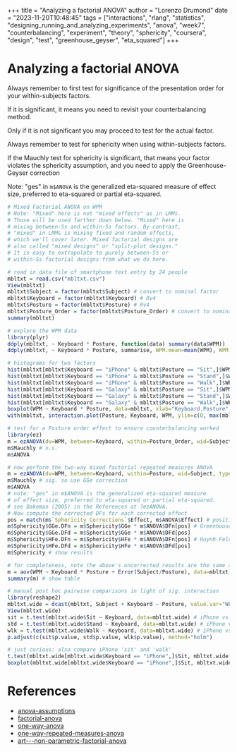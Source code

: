+++
title = "Analyzing a factorial ANOVA"
author = "Lorenzo Drumond"
date = "2023-11-20T10:48:45"
tags = ["interactions",  "rlang",  "statistics",  "designing_running_and_analyzing_experiments",  "anova",  "week7",  "counterbalancing",  "experiment",  "theory",  "sphericity",  "coursera",  "design",  "test",  "greenhouse_geyser",  "eta_squared"]
+++


# Analyzing a factorial ANOVA

Always remember to first test for significance of the presentation order for your within-subjects factors.

If it is significant, it means you need to revisit your counterbalancing method.

Only if it is not significant you may proceed to test for the actual factor.

Always remember to test for sphericity when using within-subjects factors.

If the Mauchly test for sphericity is significant, that means your factor violates the sphericity
assumption, and you need to apply the Greenhouse-Geyser correction

Note: "ges" in `m$ANOVA` is the generalized eta-squared measure of effect size, preferred to eta-squared or partial eta-squared.

```R
# Mixed Factorial ANOVA on WPM
# Note: "Mixed" here is not "mixed effects" as in LMMs.
# Those will be used farther down below. "Mixed" here is
# mixing between-Ss and within-Ss factors. By contrast,
# "mixed" in LMMs is mixing fixed and random effects,
# which we'll cover later. Mixed factorial designs are
# also called "mixed designs" or "split-plot designs."
# It is easy to extrapolate to purely between-Ss or
# within-Ss factorial designs from what we do here.

# read in data file of smartphone text entry by 24 people
mbltxt = read.csv("mbltxt.csv")
View(mbltxt)
mbltxt$Subject = factor(mbltxt$Subject) # convert to nominal factor
mbltxt$Keyboard = factor(mbltxt$Keyboard) # Rv4
mbltxt$Posture = factor(mbltxt$Posture) # Rv4
mbltxt$Posture_Order = factor(mbltxt$Posture_Order) # convert to nominal factor
summary(mbltxt)

# explore the WPM data
library(plyr)
ddply(mbltxt, ~ Keyboard * Posture, function(data) summary(data$WPM))
ddply(mbltxt, ~ Keyboard * Posture, summarise, WPM.mean=mean(WPM), WPM.sd=sd(WPM))

# histograms for two factors
hist(mbltxt[mbltxt$Keyboard == "iPhone" & mbltxt$Posture == "Sit",]$WPM)
hist(mbltxt[mbltxt$Keyboard == "iPhone" & mbltxt$Posture == "Stand",]$WPM)
hist(mbltxt[mbltxt$Keyboard == "iPhone" & mbltxt$Posture == "Walk",]$WPM)
hist(mbltxt[mbltxt$Keyboard == "Galaxy" & mbltxt$Posture == "Sit",]$WPM)
hist(mbltxt[mbltxt$Keyboard == "Galaxy" & mbltxt$Posture == "Stand",]$WPM)
hist(mbltxt[mbltxt$Keyboard == "Galaxy" & mbltxt$Posture == "Walk",]$WPM)
boxplot(WPM ~ Keyboard * Posture, data=mbltxt, xlab="Keyboard.Posture", ylab="WPM") # boxplots
with(mbltxt, interaction.plot(Posture, Keyboard, WPM, ylim=c(0, max(mbltxt$WPM)))) # interaction plot

# test for a Posture order effect to ensure counterbalancing worked
library(ez)
m = ezANOVA(dv=WPM, between=Keyboard, within=Posture_Order, wid=Subject, type=3, data=mbltxt)
m$Mauchly # n.s.
m$ANOVA

# now perform the two-way mixed factorial repeated measures ANOVA
m = ezANOVA(dv=WPM, between=Keyboard, within=Posture, wid=Subject, type=3, data=mbltxt)
m$Mauchly # sig. so use GGe correction
m$ANOVA
# note: "ges" in m$ANOVA is the generalized eta-squared measure
# of effect size, preferred to eta-squared or partial eta-squared.
# see Bakeman (2005) in the References at ?ezANOVA.
# Now compute the corrected DFs for each corrected effect
pos = match(m$`Sphericity Corrections`$Effect, m$ANOVA$Effect) # positions of within-Ss efx in m$ANOVA
m$Sphericity$GGe.DFn = m$Sphericity$GGe * m$ANOVA$DFn[pos] # Greenhouse-Geisser
m$Sphericity$GGe.DFd = m$Sphericity$GGe * m$ANOVA$DFd[pos]
m$Sphericity$HFe.DFn = m$Sphericity$HFe * m$ANOVA$DFn[pos] # Huynh-Feldt
m$Sphericity$HFe.DFd = m$Sphericity$HFe * m$ANOVA$DFd[pos]
m$Sphericity # show results

# for completeness, note the above's uncorrected results are the same as from this
m = aov(WPM ~ Keyboard * Posture + Error(Subject/Posture), data=mbltxt) # fit model
summary(m) # show table

# manual post hoc pairwise comparisons in light of sig. interaction
library(reshape2)
mbltxt.wide = dcast(mbltxt, Subject + Keyboard ~ Posture, value.var="WPM") # go wide
View(mbltxt.wide)
sit = t.test(mbltxt.wide$Sit ~ Keyboard, data=mbltxt.wide) # iPhone vs. Galaxy WPM sitting
std = t.test(mbltxt.wide$Stand ~ Keyboard, data=mbltxt.wide) # iPhone vs. Galaxy WPM standing
wlk = t.test(mbltxt.wide$Walk ~ Keyboard, data=mbltxt.wide) # iPhone vs. Galaxy WPM walking
p.adjust(c(sit$p.value, std$p.value, wlk$p.value), method="holm")

# just curious: also compare iPhone 'sit' and 'walk'
t.test(mbltxt.wide[mbltxt.wide$Keyboard == "iPhone",]$Sit, mbltxt.wide[mbltxt.wide$Keyboard == "iPhone",]$Walk, paired=TRUE)
boxplot(mbltxt.wide[mbltxt.wide$Keyboard == "iPhone",]$Sit, mbltxt.wide[mbltxt.wide$Keyboard == "iPhone",]$Walk,xlab="iPhone.Sit vs. iPhone.Walk", ylab="WPM") # custom boxplot
```

# References
- [anova-assumptions](/wiki/anova-assumptions/)
- [factorial-anova](/wiki/factorial-anova/)
- [one-way-anova](/wiki/one-way-anova/)
- [one-way-repeated-measures-anova](/wiki/one-way-repeated-measures-anova/)
- [art---non-parametric-factorial-anova](/wiki/art---non-parametric-factorial-anova/)
